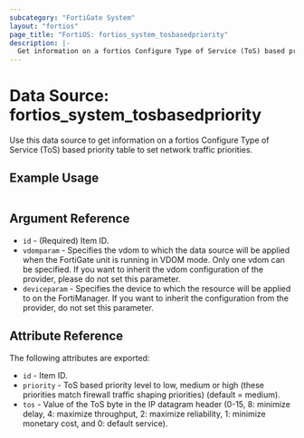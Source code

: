 ```yaml
---
subcategory: "FortiGate System"
layout: "fortios"
page_title: "FortiOS: fortios_system_tosbasedpriority"
description: |-
  Get information on a fortios Configure Type of Service (ToS) based priority table to set network traffic priorities.
---
```


# Data Source: fortios_system_tosbasedpriority
Use this data source to get information on a fortios Configure Type of Service (ToS) based priority table to set network traffic priorities.


## Example Usage

```hcl

```

## Argument Reference

* `id` - (Required) Item ID.
* `vdomparam` - Specifies the vdom to which the data source will be applied when the FortiGate unit is running in VDOM mode. Only one vdom can be specified. If you want to inherit the vdom configuration of the provider, please do not set this parameter.
* `deviceparam` - Specifies the device to which the resource will be applied to on the FortiManager. If you want to inherit the configuration from the provider, do not set this parameter.

## Attribute Reference

The following attributes are exported:

* `id` - Item ID.
* `priority` - ToS based priority level to low, medium or high (these priorities match firewall traffic shaping priorities) (default = medium).
* `tos` - Value of the ToS byte in the IP datagram header (0-15, 8: minimize delay, 4: maximize throughput, 2: maximize reliability, 1: minimize monetary cost, and 0: default service).
